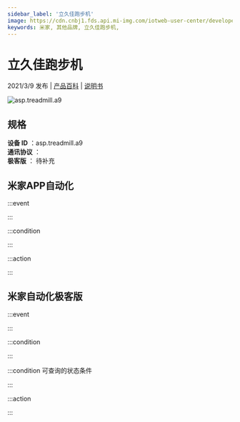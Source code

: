 ```yaml
---
sidebar_label: '立久佳跑步机'
image: https://cdn.cnbj1.fds.api.mi-img.com/iotweb-user-center/developer_1679048938235bE7Q4h6C.png?GalaxyAccessKeyId=AKVGLQWBOVIRQ3XLEW&Expires=9223372036854775807&Signature=+mKictgs5/EBVTRrdeTyLc+/OWI=
keywords: 米家, 其他品牌, 立久佳跑步机, 
---
```

# 立久佳跑步机

2021/3/9 发布 | [产品百科](https://home.mi.com/webapp/content/baike/product/index.html?model=asp.treadmill.a9/) | [说明书](https://home.mi.com/views/introduction.html?model=asp.treadmill.a9&region=cn)

![asp.treadmill.a9](https://cdn.cnbj1.fds.api.mi-img.com/iotweb-user-center/developer_1679048938235bE7Q4h6C.png?GalaxyAccessKeyId=AKVGLQWBOVIRQ3XLEW&Expires=9223372036854775807&Signature=+mKictgs5/EBVTRrdeTyLc+/OWI=)

## 规格  
> 
**设备 ID** ：asp.treadmill.a9  
**通讯协议** ：  
**极客版**  ： 待补充 


## 米家APP自动化  

:::event  

:::

:::condition  

:::

:::action   

:::

## 米家自动化极客版  

:::event  

:::

:::condition  

:::

:::condition 可查询的状态条件  

:::

:::action  

:::

        
